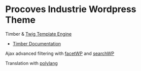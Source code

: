 Procoves Industrie Wordpress Theme
===================================

Timber & [Twig Template Engine](http://twig.sensiolabs.org/) 
* [Timber Documentation](https://github.com/jarednova/timber/wiki/)

Ajax advanced filtering with [facetWP](https://facetwp.com/documentation/) and [searchWP](https://searchwp.com/docs/)

Translation with [polylang](https://polylang.wordpress.com/documentation/documentation-for-developers/)
